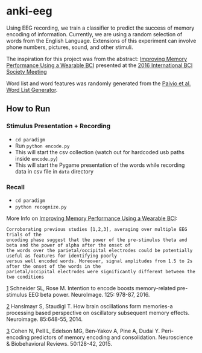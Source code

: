 # anki-eeg
Using EEG recording, we train a classifier to predict the success of memory encoding of information. Currently, we are using a random selection of words from the English Language. Extensions of this experiment can involve phone numbers, pictures, sound, and other stimuli.

The inspiration for this project was from the abstract: [Improving Memory Performance Using a Wearable BCI](http://doi.org/10.3217/978-3-85125-467-9-128) presented at the [2016 International BCI Society Meeting](http://bcisociety.org/meetings/bci-meeting-2016-abstracts-2/)

Word list and word features was randomly  generated from the [Paivio et al. Word List Generator](http://www.datavis.ca/online/paivio/).

## How to Run

### Stimulus Presentation + Recording
- `cd paradigm` 
- Run `python encode.py`
- This will start the csv collection (watch out for hardcoded usb paths inside `encode.py`) 
- This will start the Pygame presentation of the words while recording data in csv file in `data` directory

### Recall
- `cd paradigm`
- `python recognize.py`



More Info on [Improving Memory Performance Using a Wearable BCI](http://doi.org/10.3217/978-3-85125-467-9-128): 

```
Corroborating previous studies [1,2,3], averaging over multiple EEG trials of the
encoding phase suggest that the power of the pre-stimulus theta and beta and the power of alpha after the onset of
the words over the parietal/occipital electrodes could be potentially useful as features for identifying poorly
versus well encoded words. Moreover, signal amplitudes from 1.5 to 2s after the onset of the words in the
parietal/occipital electrodes were significantly different between the two conditions 
```
[1](http://www.sciencedirect.com/science/article/pii/S1053811915010460) Schneider SL, Rose M. Intention to encode boosts memory-related pre-stimulus EEG beta power. NeuroImage. 125: 978-87, 2016.

[2](https://www.researchgate.net/profile/Simon_Hanslmayr/publication/239071542_How_brain_oscillations_form_memories_-_a_processing_based_perspective_on_oscillatory_subsequent_memory_effects/links/00b495285a483db58d000000.pdf) Hanslmayr S, Staudigl T. How brain oscillations form memories-a processing based perspective on oscillatory subsequent memory
effects. Neuroimage. 85:648-55, 2014.

[3](http://www.weizmann.ac.il/neurobiology/labs/dudai/uploads/files/Cohen_et_al_2014.pdf) Cohen N, Pell L, Edelson MG, Ben-Yakov A, Pine A, Dudai Y. Peri-encoding predictors of memory encoding and consolidation.
Neuroscience & Biobehavioral Reviews. 50:128-42, 2015.
